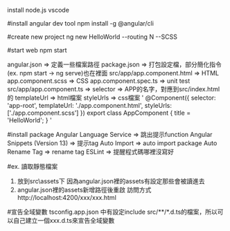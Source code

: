 install
	node.js
	vscode

#install angular dev tool
npm install -g @angular/cli

#create new project
ng new HelloWorld
--routing N
--SCSS

#start web
npm start

angular.json => 定義一些檔案路徑
package.json => 打包設定檔，部分簡化指令(ex. npm start -> ng serve)也在裡面
src/app/app.component.html => HTML
app.component.scss => CSS
app.component.spec.ts => unit test
src/app/app.component.ts => 
	selector => APP的名字，對應到src/index.html的<app-root></app-root>
	templateUrl => html檔案
	styleUrls => css檔案
'
@Component({
  selector: 'app-root',
  templateUrl: './app.component.html',
  styleUrls: ['./app.component.scss']
})
export class AppComponent {
  title = 'HelloWorld';
}
'


#install package
	Angular Language Service => 跳出提示function
	Angular Snippets (Version 13) => 提示tag
	Auto Import => auto import package
	Auto Rename Tag => rename tag
	ESLint => 提醒程式碼哪裡沒寫好
	
	
#ex. 讀取靜態檔案
1. 放到src\assets下
	因為angular.json裡的assets有設定那些會被讀進去
2. angular.json裡的assets新增路徑後重啟
	訪問方式 http://localhost:4200/xxx/xxx.html
	
#宣告全域變數
tsconfig.app.json 中有設定include src/**/*.d.ts的檔案，所以可以自己建立一個xxx.d.ts來宣告全域變數

